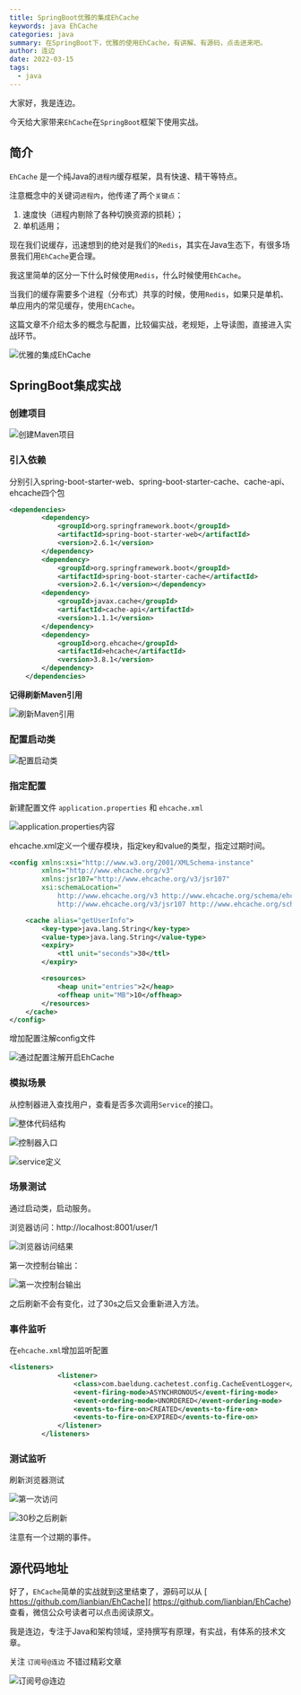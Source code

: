 ```yaml
---
title: SpringBoot优雅的集成EhCache
keywords: java EhCache
categories: java
summary: 在SpringBoot下，优雅的使用EhCache，有讲解、有源码，点击进来吧。
author: 连边
date: 2022-03-15
tags:
  - java
---
```


大家好，我是连边。

今天给大家带来`EhCache`在`SpringBoot`框架下使用实战。



## 简介

`EhCache` 是一个纯Java的`进程内`缓存框架，具有快速、精干等特点。

注意概念中的关键词`进程内`，他传递了两个`关键点`：

1. 速度快（进程内剔除了各种切换资源的损耗）；
2. 单机适用；

现在我们说缓存，迅速想到的绝对是我们的`Redis`，其实在Java生态下，有很多场景我们用`EhCache`更合理。

我这里简单的区分一下什么时候使用`Redis`，什么时候使用`EhCache`。

当我们的缓存需要多个进程（分布式）共享的时候，使用`Redis`，如果只是单机、单应用内的常见缓存，使用`EhCache`。

这篇文章不介绍太多的概念与配置，比较偏实战，老规矩，上导读图，直接进入实战环节。

![优雅的集成EhCache](https://mkstatic.lianbian.net/202203152253555.png)

## SpringBoot集成实战

### 创建项目

![创建Maven项目](https://mkstatic.lianbian.net/202203151227457.png)



### 引入依赖

分别引入spring-boot-starter-web、spring-boot-starter-cache、cache-api、ehcache四个包

```xml
<dependencies>
        <dependency>
            <groupId>org.springframework.boot</groupId>
            <artifactId>spring-boot-starter-web</artifactId>
            <version>2.6.1</version>
        </dependency>
        <dependency>
            <groupId>org.springframework.boot</groupId>
            <artifactId>spring-boot-starter-cache</artifactId>
            <version>2.6.1</version></dependency>
        <dependency>
            <groupId>javax.cache</groupId>
            <artifactId>cache-api</artifactId>
            <version>1.1.1</version>
        </dependency>
        <dependency>
            <groupId>org.ehcache</groupId>
            <artifactId>ehcache</artifactId>
            <version>3.8.1</version>
        </dependency>
    </dependencies>
```



**记得刷新Maven引用**

![刷新Maven引用](https://mkstatic.lianbian.net/202203151232645.png)



### 配置启动类

![配置启动类](https://mkstatic.lianbian.net/202203151235166.png)

### 指定配置

新建配置文件 `application.properties` 和 `ehcache.xml`

![application.properties内容](https://mkstatic.lianbian.net/202203151241566.png)



ehcache.xml定义一个缓存模块，指定key和value的类型，指定过期时间。

```xml
<config xmlns:xsi="http://www.w3.org/2001/XMLSchema-instance"
        xmlns="http://www.ehcache.org/v3"
        xmlns:jsr107="http://www.ehcache.org/v3/jsr107"
        xsi:schemaLocation="
            http://www.ehcache.org/v3 http://www.ehcache.org/schema/ehcache-core-3.0.xsd
            http://www.ehcache.org/v3/jsr107 http://www.ehcache.org/schema/ehcache-107-ext-3.0.xsd">

    <cache alias="getUserInfo">
        <key-type>java.lang.String</key-type>
        <value-type>java.lang.String</value-type>
        <expiry>
            <ttl unit="seconds">30</ttl>
        </expiry>

        <resources>
            <heap unit="entries">2</heap>
            <offheap unit="MB">10</offheap>
        </resources>
    </cache>
</config>
```



增加配置注解config文件

![通过配置注解开启EhCache](https://mkstatic.lianbian.net/202203151243958.png)



### 模拟场景

从控制器进入查找用户，查看是否多次调用`Service`的接口。

![整体代码结构](https://mkstatic.lianbian.net/202203151258621.png)



![控制器入口](https://mkstatic.lianbian.net/202203151258300.png)

![service定义](https://mkstatic.lianbian.net/202203151259724.png)

### 场景测试

通过启动类，启动服务。

浏览器访问：http://localhost:8001/user/1

![浏览器访问结果](https://mkstatic.lianbian.net/202203151300852.png)



第一次控制台输出：

![第一次控制台输出](https://mkstatic.lianbian.net/202203151301397.png)



之后刷新不会有变化，过了30s之后又会重新进入方法。

### 事件监听

在`ehcache.xml`增加监听配置

```xml
<listeners>
            <listener>
                <class>com.baeldung.cachetest.config.CacheEventLogger</class>
                <event-firing-mode>ASYNCHRONOUS</event-firing-mode>
                <event-ordering-mode>UNORDERED</event-ordering-mode>
                <events-to-fire-on>CREATED</events-to-fire-on>
                <events-to-fire-on>EXPIRED</events-to-fire-on>
            </listener>
        </listeners>
```



### 测试监听

刷新浏览器测试

![第一次访问](https://mkstatic.lianbian.net/202203151308079.png)



![30秒之后刷新](https://mkstatic.lianbian.net/202203151308625.png)



注意有一个过期的事件。



## 源代码地址

好了，`EhCache`简单的实战就到这里结束了，源码可以从 [ https://github.com/lianbian/EhCache]( https://github.com/lianbian/EhCache) 查看，微信公众号读者可以点击阅读原文。



我是连边，专注于Java和架构领域，坚持撰写有原理，有实战，有体系的技术文章。

关注 `订阅号@连边` 不错过精彩文章

![订阅号@连边](https://mkstatic.lianbian.net/202203151318930.jpg)


